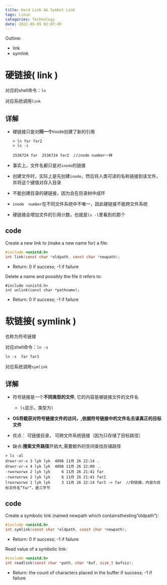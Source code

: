 ```yaml
---
title: Hard Link && Symbol Link
tags: Linux
categories: Technology
date: 2022-05-05 02:07:49
---
```



Outline:

* link
* symlink

<!--more-->

# 硬链接( link )

对应的shell命令：`ln`

对应系统调用`link`

## 详解

* 硬链接只是对**同一个**inode创建了新的引用

  ```shell
  > ln far far2 
  > ls -i                                                                       
  
  2536724 far  2536724 far2  //inode number一样
  ```

  

* 事实上，文件名都只是对`inode`的链接

* 创建文件时，实际上是先创建`inode`，然后将人类可读的名称链接到该文件，并将这个键值对存入目录

* 不能创建目录的硬链接，因为会在目录树中成环

* `inode  number`在不同文件系统中不唯一，因此硬链接不能跨文件系统

* 硬链接会增加文件的引用计数，也就是`ls -l`里看到的那个

## code

Create a new link to (make a new name for) a file:

```c
#include <unistd.h>
int link(const char *oldpath, const char *newpath);
```

* Return: 0 if success; -1 if failure

  



Delete a name and possibly the file it refers to:

```
#include <unistd.h>
int unlink(const char *pathname);
```

* Return: 0 if success; -1 if failure





# 软链接( symlink )

也称为符号链接

对应shell命令：`ln -s`

```shell
ln -s  far far3  
```



对应系统调用`symlink`

## 详解

* 符号链接是一个**不同类型的文件**, 它的内容是被链接文件的文件名

  * `ls`显示，类型为`l`

* **OS将截获对符号链接文件的访问，,依据符号链接中的文件名去读真正的目标文件**

* 优点： 可链接目录， 可跨文件系统链接（因为只存储了目标路径）

* 缺点:**搜索文件路径**开销大,需要额外的空间查找存储路径

  

```shell
> ls -al
drwxr-xr-x 3 lyk lyk  4096 11月 26 22:14 .
drwxr-xr-x 4 lyk lyk  4096 11月 26 22:00 ..
-rwxrwxrwx 2 lyk lyk     6 11月 26 21:41 far
-rwxrwxrwx 2 lyk lyk     6 11月 26 21:41 far2
lrwxrwxrwx 1 lyk lyk     3 11月 26 22:14 far3 -> far  //软链接，内容为目标文件名“far”，是三字节

```



## code

Create a symbolic link (named newpath which contains‏the‏sting‏”oldpath”):

```c
#include <unistd.h>
int symlink(const char *oldpath, const char *newpath);
```

* Return: 0 if success; -1 if failure



Read value of a symbolic link: 

```c
#include <unistd.h>
int readlink(const char *path, char *buf, size_t bufsiz);
```

* Return: the count of characters placed in the buffer if success; -1 if failure

